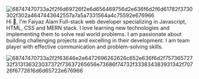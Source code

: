 ![68747470733a2f2f6d69726f2e6d656469756d2e636f6d2f6d61782f3730302f302a4647443642557a7a5a7331564a4c75592e676966](https://user-images.githubusercontent.com/95962151/158759152-a2f4aab6-12d8-4cab-b913-ad8e3b11aacd.gif)
Hi 👋, I'm Faiyaz Alam
Full-stack web developer specializing in Javascript, HTML, CSS and MERN stack.
I love learning new technologies and implementing them to solve real world problems. I am passionate about building challenging projects and excelling in their development. I am team player with effective communication and problem-solving skills.


![68747470733a2f2f63646e2e6472696262626c652e636f6d2f75736572732f313136323037372f73637265656e73686f74732f333834383931342f70726f6772616d6d65722e676966](https://user-images.githubusercontent.com/95962151/158759295-1722d7fc-079b-4f2f-94f8-8583ae7c243d.gif)
